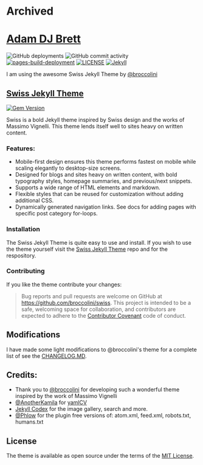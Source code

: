 # Archived
# [Adam DJ Brett](https://adamdjbrett.com)
![GitHub deployments](https://img.shields.io/github/deployments/adamdjbrett/adamdjbrett.github.io/github-pages)
![GitHub commit activity](https://img.shields.io/github/commit-activity/m/adamdjbrett/adamdjbrett.github.io)
[![pages-build-deployment](https://github.com/adamdjbrett/adamdjbrett.github.io/actions/workflows/pages/pages-build-deployment/badge.svg)](https://github.com/adamdjbrett/adamdjbrett.github.io/actions/workflows/pages/pages-build-deployment)
[![LICENSE](https://img.shields.io/badge/license-MIT-lightgrey.svg)](LICENSE)
[![Jekyll](https://img.shields.io/badge/Made%20with-Jekyll-1f425f.svg)](https://jekyllrb.com/)

I am using the awesome Swiss Jekyll Theme by [@broccolini](https://broccolini.net/)  

## [Swiss Jekyll Theme](https://broccolini.net/swiss/)

[![Gem Version](https://badge.fury.io/rb/jekyll-swiss.svg)](https://badge.fury.io/rb/jekyll-swiss)

Swiss is a bold Jekyll theme inspired by Swiss design and the works of Massimo Vignelli. This theme lends itself well to sites heavy on written content.

### Features:
* Mobile-first design ensures this theme performs fastest on mobile while scaling elegantly to desktop-size screens.
* Designed for blogs and sites heavy on written content, with bold typography styles, homepage summaries, and previous/next snippets.
* Supports a wide range of HTML elements and markdown.
* Flexible styles that can be reused for customization without adding additional CSS.
* Dynamically generated navigation links. See docs for adding pages with specific post category for-loops.

### Installation
The Swiss Jekyll Theme is quite easy to use and install. If you wish to use the theme yourself visit the [Swiss Jekyll Theme](https://github.com/broccolini/swiss) repo and for the respository.

### Contributing
If you like the theme contribute your changes:
>Bug reports and pull requests are welcome on GitHub at https://github.com/broccolini/swiss. This project is intended to be a safe, welcoming space for collaboration, and contributors are expected to adhere to the [Contributor Covenant](http://contributor-covenant.org) code of conduct.

## Modifications
I have made some light modifications to @broccolini's theme for a complete list of see the [CHANGELOG.MD](CHANGELOG.MD).

## Credits:
- Thank you to [@broccolini](https://github.com/broccolini) for developing such a wonderful theme inspired by the work of Massimo Vignelli
- [@AnotherKamila](https://github.com/AnotherKamila) for [yamlCV](https://github.com/AnotherKamila/yamlCV/)
- [Jekyll Codex](https://jekyllcodex.org/without-plugin/image-gallery/) for the image gallery, search and more.
- [@Phlow](https://github.com/phlow) for the plugin free versions of: atom.xml, feed.xml, robots.txt, humans.txt

## License

The theme is available as open source under the terms of the [MIT License](http://opensource.org/licenses/MIT).
